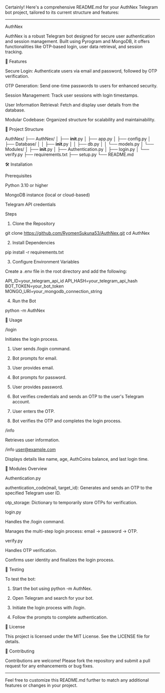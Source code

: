 Certainly! Here's a comprehensive README.md for your AuthNex Telegram bot project, tailored to its current structure and features:


---

AuthNex

AuthNex is a robust Telegram bot designed for secure user authentication and session management. Built using Pyrogram and MongoDB, it offers functionalities like OTP-based login, user data retrieval, and session tracking.

🚀 Features

Secure Login: Authenticate users via email and password, followed by OTP verification.

OTP Generation: Send one-time passwords to users for enhanced security.

Session Management: Track user sessions with login timestamps.

User Information Retrieval: Fetch and display user details from the database.

Modular Codebase: Organized structure for scalability and maintainability.


📁 Project Structure

AuthNex/
├── AuthNex/
│   ├── __init__.py
│   ├── app.py
│   ├── config.py
│   ├── Database/
│   │   ├── __init__.py
│   │   ├── db.py
│   │   └── models.py
│   └── Modules/
│       ├── __init__.py
│       ├── Authentication.py
│       ├── login.py
│       └── verify.py
├── requirements.txt
├── setup.py
└── README.md

🛠️ Installation

Prerequisites

Python 3.10 or higher

MongoDB instance (local or cloud-based)

Telegram API credentials


Steps

1. Clone the Repository

git clone https://github.com/RyomenSukuna53/AuthNex.git
cd AuthNex


2. Install Dependencies

pip install -r requirements.txt


3. Configure Environment Variables

Create a .env file in the root directory and add the following:

API_ID=your_telegram_api_id
API_HASH=your_telegram_api_hash
BOT_TOKEN=your_bot_token
MONGO_URI=your_mongodb_connection_string


4. Run the Bot

python -m AuthNex



🔐 Usage

/login

Initiates the login process.

1. User sends /login command.


2. Bot prompts for email.


3. User provides email.


4. Bot prompts for password.


5. User provides password.


6. Bot verifies credentials and sends an OTP to the user's Telegram account.


7. User enters the OTP.


8. Bot verifies the OTP and completes the login process.



/info

Retrieves user information.

/info user@example.com

Displays details like name, age, AuthCoins balance, and last login time.

🧩 Modules Overview

Authentication.py

authentication_code(mail, target_id): Generates and sends an OTP to the specified Telegram user ID.

otp_storage: Dictionary to temporarily store OTPs for verification.


login.py

Handles the /login command.

Manages the multi-step login process: email → password → OTP.


verify.py

Handles OTP verification.

Confirms user identity and finalizes the login process.


🧪 Testing

To test the bot:

1. Start the bot using python -m AuthNex.


2. Open Telegram and search for your bot.


3. Initiate the login process with /login.


4. Follow the prompts to complete authentication.



📄 License

This project is licensed under the MIT License. See the LICENSE file for details.

🤝 Contributing

Contributions are welcome! Please fork the repository and submit a pull request for any enhancements or bug fixes.


---

Feel free to customize this README.md further to match any additional features or changes in your project.

